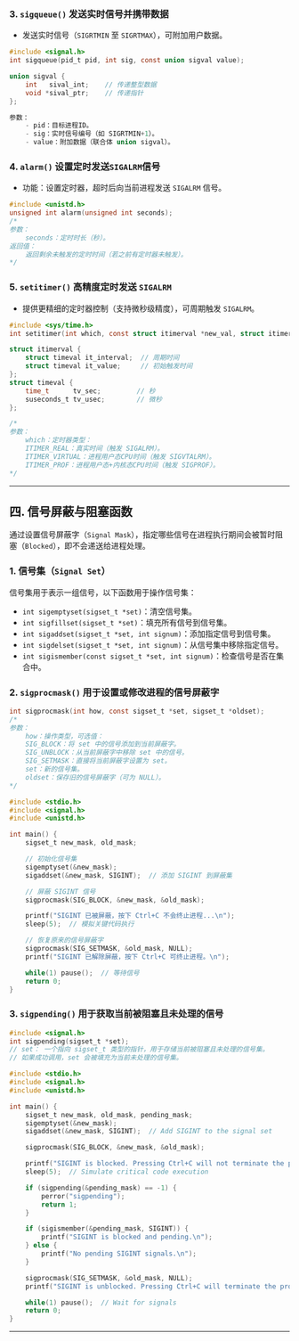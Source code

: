 





### 3. `sigqueue()` 发送实时信号并携带数据
- 发送实时信号（`SIGRTMIN` 至 `SIGRTMAX`），可附加用户数据。
```c
#include <signal.h>
int sigqueue(pid_t pid, int sig, const union sigval value);

union sigval {
    int   sival_int;    // 传递整型数据
    void *sival_ptr;    // 传递指针
};

参数：
    - pid：目标进程ID。
    - sig：实时信号编号（如 SIGRTMIN+1）。
    - value：附加数据（联合体 union sigval）。
```

### 4. `alarm()` 设置定时发送`SIGALRM`信号
- 功能：设置定时器，超时后向当前进程发送 `SIGALRM` 信号。
```c
#include <unistd.h>
unsigned int alarm(unsigned int seconds);
/*
参数：
    seconds：定时时长（秒）。
返回值：
    返回剩余未触发的定时时间（若之前有定时器未触发）。
*/
```

### 5. `setitimer()` 高精度定时发送 `SIGALRM`
- 提供更精细的定时器控制（支持微秒级精度），可周期触发 `SIGALRM`。
```c
#include <sys/time.h>
int setitimer(int which, const struct itimerval *new_val, struct itimerval *old_val);

struct itimerval {
    struct timeval it_interval;  // 周期时间
    struct timeval it_value;     // 初始触发时间
};
struct timeval {
    time_t      tv_sec;         // 秒
    suseconds_t tv_usec;        // 微秒
};

/*
参数：
    which：定时器类型：
    ITIMER_REAL：真实时间（触发 SIGALRM）。
    ITIMER_VIRTUAL：进程用户态CPU时间（触发 SIGVTALRM）。
    ITIMER_PROF：进程用户态+内核态CPU时间（触发 SIGPROF）。
*/
```

---

## 四. 信号屏蔽与阻塞函数
通过设置信号屏蔽字（`Signal Mask`），指定哪些信号在进程执行期间会被暂时阻塞（`Blocked`），即不会递送给进程处理。

### 1. 信号集（`Signal Set`）
信号集用于表示一组信号，以下函数用于操作信号集：

- `int sigemptyset(sigset_t *set)`：清空信号集。
- `int sigfillset(sigset_t *set)`：填充所有信号到信号集。
- `int sigaddset(sigset_t *set, int signum)`：添加指定信号到信号集。
- `int sigdelset(sigset_t *set, int signum)`：从信号集中移除指定信号。
- `int sigismember(const sigset_t *set, int signum)`：检查信号是否在集合中。


### 2. `sigprocmask()` 用于设置或修改进程的信号屏蔽字

```c
int sigprocmask(int how, const sigset_t *set, sigset_t *oldset);
/*
参数：
    how：操作类型，可选值：
    SIG_BLOCK：将 set 中的信号添加到当前屏蔽字。
    SIG_UNBLOCK：从当前屏蔽字中移除 set 中的信号。
    SIG_SETMASK：直接将当前屏蔽字设置为 set。
    set：新的信号集。
    oldset：保存旧的信号屏蔽字（可为 NULL）。
*/

#include <stdio.h>
#include <signal.h>
#include <unistd.h>

int main() {
    sigset_t new_mask, old_mask;

    // 初始化信号集
    sigemptyset(&new_mask);
    sigaddset(&new_mask, SIGINT);  // 添加 SIGINT 到屏蔽集

    // 屏蔽 SIGINT 信号
    sigprocmask(SIG_BLOCK, &new_mask, &old_mask);

    printf("SIGINT 已被屏蔽，按下 Ctrl+C 不会终止进程...\n");
    sleep(5);  // 模拟关键代码执行

    // 恢复原来的信号屏蔽字
    sigprocmask(SIG_SETMASK, &old_mask, NULL);
    printf("SIGINT 已解除屏蔽，按下 Ctrl+C 可终止进程。\n");

    while(1) pause();  // 等待信号
    return 0;
}
```

### 3. `sigpending()` 用于获取当前被阻塞且未处理的信号
```c
#include <signal.h>
int sigpending(sigset_t *set);
// set： 一个指向 sigset_t 类型的指针，用于存储当前被阻塞且未处理的信号集。
// 如果成功调用，set 会被填充为当前未处理的信号集。

#include <stdio.h>
#include <signal.h>
#include <unistd.h>

int main() {
    sigset_t new_mask, old_mask, pending_mask;
    sigemptyset(&new_mask);
    sigaddset(&new_mask, SIGINT);  // Add SIGINT to the signal set

    sigprocmask(SIG_BLOCK, &new_mask, &old_mask);

    printf("SIGINT is blocked. Pressing Ctrl+C will not terminate the process...\n");
    sleep(5);  // Simulate critical code execution

    if (sigpending(&pending_mask) == -1) {
        perror("sigpending");
        return 1;
    }

    if (sigismember(&pending_mask, SIGINT)) {
        printf("SIGINT is blocked and pending.\n");
    } else {
        printf("No pending SIGINT signals.\n");
    }

    sigprocmask(SIG_SETMASK, &old_mask, NULL);
    printf("SIGINT is unblocked. Pressing Ctrl+C will terminate the process.\n");

    while(1) pause();  // Wait for signals
    return 0;
}
```
---

